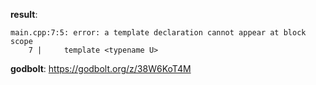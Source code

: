 **result**:
```
main.cpp:7:5: error: a template declaration cannot appear at block scope
    7 |     template <typename U>
```
**godbolt**: https://godbolt.org/z/38W6KoT4M
